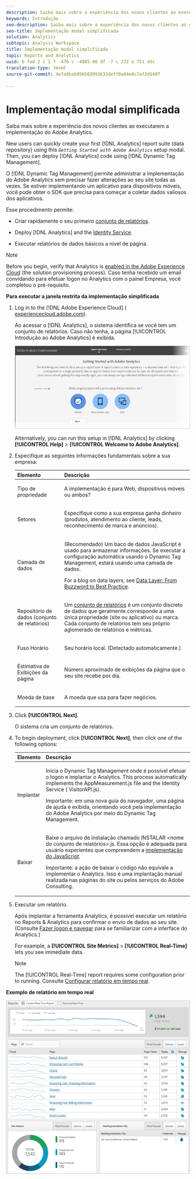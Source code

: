 ```yaml
---
description: Saiba mais sobre a experiência dos novos clientes ao executarem a implementação do Adobe Analytics.
keywords: Introdução
seo-description: Saiba mais sobre a experiência dos novos clientes ao executarem a implementação do Adobe Analytics.
seo-title: Implementação modal simplificada
solution: Analytics
subtopic: Analysis Workspace
title: Implementação modal simplificada
topic: Reports and Analytics
uuid: 6 fad 2 c 1 f -476 c -4985-90 df -7 c 222 e 751 ddc
translation-type: tm+mt
source-git-commit: 4e7a8bab956503093633deff0a64e8c7af2d5497

---
```



# Implementação modal simplificada

Saiba mais sobre a experiência dos novos clientes ao executarem a implementação do Adobe Analytics.

<!-- 

<p>https://activation.adobedtm.com/index.php?redirected=1 </p>

 -->

New users can quickly create your first [!DNL Analytics] report suite (data repository) using this *`Getting Started with Adobe Analytics`* setup modal. Then, you can deploy [!DNL Analytics] code using [!DNL Dynamic Tag Management].

O [!DNL Dynamic Tag Management] permite administrar a implementação do Adobe Analytics sem precisar fazer alterações ao seu site todas as vezes. Se estiver implementando um aplicativo para dispositivos móveis, você pode obter o SDK que precisa para começar a coletar dados valiosos dos aplicativos.

Esse procedimento permite:

* Criar rapidamente o seu primeiro [conjunto de relatórios](https://marketing.adobe.com/resources/help/en_US/analytics/getting-started/report-suites.html).
* Deploy [!DNL Analytics] and the [Identity Service](https://marketing.adobe.com/resources/help/en_US/mcvid/).

* Executar relatórios de dados básicos a nível de página.

>[!NOTE]
>
>Before you begin, verify that Analytics is [enabled in the Adobe Experience Cloud](https://marketing.adobe.com/resources/help/en_US/mcloud/core_services.html) (the solution provisioning process). Caso tenha recebido um email convidando para efetuar logon no Analytics com o painel Empresa, você completou o pré-requisito.

**Para executar a janela restrita da implementação simplificada**

1. Log in to the [!DNL Adobe Experience Cloud] ( [experiencecloud.adobe.com](https://experiencecloud.adobe.com)).

   Ao acessar o [!DNL Analytics], o sistema identifica se você tem um conjunto de relatórios. Caso não tenha, a página [!UICONTROL Introdução ao Adobe Analytics] é exibida.

   ![](assets/analytics-implementation-rs-wizard.png)

   Alternatively, you can run this setup in [!DNL Analytics] by clicking **[!UICONTROL Help]** &gt; **[!UICONTROL Welcome to Adobe Analytics]**.

1. Especifique as seguintes informações fundamentais sobre a sua empresa:

   <table id="table_1741878A1B284CB78D297D531DC703D6"> 
     <thead> 
      <tr> 
       <th colname="col1" class="entry"> Elemento </th> 
       <th colname="col2" class="entry"> Descrição </th> 
      </tr> 
     </thead>
     <tbody> 
      <tr> 
       <td colname="col1"> <p>Tipo de propriedade </p> </td> 
       <td colname="col2"> <p>A implementação é para Web, dispositivos móveis ou ambos? </p> </td> 
      </tr> 
      <tr> 
       <td colname="col1"> <p>Setores </p> </td> 
       <td colname="col2"> <p>Especifique como a sua empresa ganha dinheiro (produtos, atendimento ao cliente, leads, reconhecimento de marca e anúncios). </p> </td> 
      </tr> 
      <tr> 
       <td colname="col1"> <p>Camada de dados </p> </td> 
       <td colname="col2"> <p>(Recomendado) Um baco de dados JavaScript é usado para armazenar informações. Se executar a configuração automática usando o Dynamic Tag Management, estará usando uma camada de dados. </p> <p>For a blog on data layers, see <a href="https://blogs.adobe.com/digitalmarketing/analytics/data-layers-buzzword-best-practice/" format="http" scope="external"> Data Layer: From Buzzword to Best Practice</a>. </p> </td> 
      </tr> 
      <tr> 
       <td colname="col1"> <p>Repositório de dados (conjunto de relatórios) </p> </td> 
       <td colname="col2"> <p> Um <a href="https://marketing.adobe.com/resources/help/en_US/analytics/getting-started/report-suites.html" format="html" scope="external">conjunto de relatórios</a> é um conjunto discreto de dados que geralmente corresponde a uma única propriedade (site ou aplicativo) ou marca. Cada conjunto de relatórios tem seu próprio aglomerado de relatórios e métricas. </p> </td> 
      </tr> 
      <tr> 
       <td colname="col1"> <p>Fuso Horário </p> </td> 
       <td colname="col2"> <p>Seu horário local. (Detectado automaticamente.) </p> </td> 
      </tr> 
      <tr> 
       <td colname="col1"> <p>Estimativa de Exibições da página </p> </td> 
       <td colname="col2"> <p>Número aproximado de exibições da página que o seu site recebe por dia. </p> </td> 
      </tr> 
      <tr> 
       <td colname="col1"> <p>Moeda de base </p> </td> 
       <td colname="col2"> <p>A moeda que usa para fazer negócios. </p> </td> 
      </tr> 
     </tbody> 
    </table>

1. Click **[!UICONTROL Next]**.

   O sistema cria um conjunto de relatórios.

1. To begin deployment, click **[!UICONTROL Next]**, then click one of the following options:

   <table id="table_71C7F7B9677346CD8D5130519D32464B"> 
     <thead> 
      <tr> 
       <th colname="col1" class="entry"> Elemento </th> 
       <th colname="col2" class="entry"> Descrição </th> 
      </tr> 
     </thead>
     <tbody> 
      <tr> 
       <td colname="col1"> <p>Implantar </p> </td> 
       <td colname="col2"> <p> Inicia o <span class="keyword">Dynamic Tag Management</span> onde é possível efetuar o logon e implantar o Analytics. This process automatically implements the <span class="filepath"> AppMeasurement.js</span> file and the Identity Service (<span class="filepath"> VisitorAPI.js</span>). </p> <p> <p>Importante: em uma nova guia do navegador, uma página de ajuda é exibida, orientando você pela implementação do <span class="keyword">Adobe Analytics</span> por meio do Dynamic Tag Management. </p> </p> </td> 
      </tr> 
      <tr> 
       <td colname="col1"> <p>Baixar </p> </td> 
       <td colname="col2"> <p> Baixe o arquivo de instalação chamado <span class="filepath">INSTALAR &lt;nome do conjunto de relatórios&gt;.js</span>. Essa opção é adequada para usuário experientes que compreendem a <a href="https://marketing.adobe.com/resources/help/en_US/sc/implement/js_implementation.html" format="html" scope="external">implementação do JavaScript</a>. </p> <p> <p>Importante: a ação de baixar o código não equivale a implementar o <span class="keyword">Analytics</span>. Isso é uma implantação manual realizada nas páginas do site ou pelos serviços do Adobe Consulting. </p> </p> </td> 
      </tr> 
     </tbody> 
    </table>

1. Executar um relatório.

   Após implantar a ferramenta Analytics, é possível executar um relatório no Reports &amp; Analytics para confirmar o envio de dados ao seu site. (Consulte [Fazer logon e navegar](https://marketing.adobe.com/resources/help/en_US/analytics/getting-started/analytics-navigation.html) para se familiarizar com a interface do Analytics.)

   For example, a **[!UICONTROL Site Metrics]** &gt; **[!UICONTROL Real-Time]** lets you see immediate data.

   >[!NOTE]
   >
   >The [!UICONTROL Real-Time] report requires some configuration prior to running. Consulte [Configurar relatório em tempo real](https://marketing.adobe.com/resources/help/en_US/reference/t_realtime_admin.html).

**Exemplo de relatório em tempo real**

![](assets/real-time-report.png)
